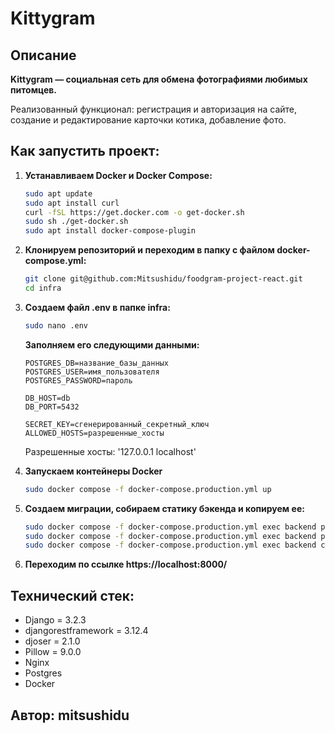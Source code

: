 # Kittygram

## Описание
**Kittygram — социальная сеть для обмена фотографиями любимых питомцев.**

Реализованный функционал: регистрация и авторизация на сайте, создание и редактирование карточки котика, добавление фото.

## Как запустить проект:
1. **Устанавливаем Docker и Docker Compose:**
    ```bash
    sudo apt update
    sudo apt install curl
    curl -fSL https://get.docker.com -o get-docker.sh
    sudo sh ./get-docker.sh
    sudo apt install docker-compose-plugin 
    ```

2. **Клонируем репозиторий и переходим в папку с файлом docker-compose.yml:**
    ```bash
    git clone git@github.com:Mitsushidu/foodgram-project-react.git
    cd infra
    ```

3. **Создаем файл .env в папке infra:**
    ```bash
    sudo nano .env
    ```
    **Заполняем его следующими данными:**
    ```
    POSTGRES_DB=название_базы_данных
    POSTGRES_USER=имя_пользователя
    POSTGRES_PASSWORD=пароль

    DB_HOST=db
    DB_PORT=5432

    SECRET_KEY=сгенерированный_секретный_ключ
    ALLOWED_HOSTS=разрешенные_хосты 
    ```
    Разрешенные хосты: '127.0.0.1 localhost'

4. **Запускаем контейнеры Docker**
    ```bash
    sudo docker compose -f docker-compose.production.yml up
    ```

5. **Создаем миграции, собираем статику бэкенда и копируем ее:**
    ```bash
    sudo docker compose -f docker-compose.production.yml exec backend python manage.py migrate
    sudo docker compose -f docker-compose.production.yml exec backend python manage.py collectstatic
    sudo docker compose -f docker-compose.production.yml exec backend cp -r /app/collected_static/. /backend_static/static/
    ```

6. **Переходим по ссылке https://localhost:8000/**



## Технический стек:
* Django = 3.2.3
* djangorestframework = 3.12.4
* djoser = 2.1.0
* Pillow = 9.0.0
* Nginx
* Postgres
* Docker


## Автор: mitsushidu

